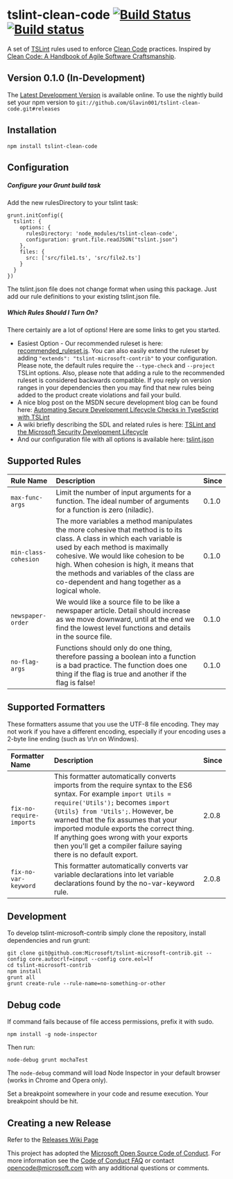tslint-clean-code [![Build Status](https://travis-ci.org/Glavin001/tslint-clean-code.svg?branch=master)](https://travis-ci.org/Glavin001/tslint-clean-code) [![Build status](https://ci.appveyor.com/api/projects/status/8femxsete95is18a/branch/master?svg=true)](https://ci.appveyor.com/project/Glavin001/tslint-clean-code/branch/master)
======

A set of [TSLint](https://github.com/palantir/tslint) rules used to enforce [Clean Code](https://www.amazon.ca/Clean-Code-Handbook-Software-Craftsmanship/dp/0132350882) practices. Inspired by [Clean Code: A Handbook of Agile Software Craftsmanship](https://www.amazon.ca/Clean-Code-Handbook-Software-Craftsmanship/dp/0132350882).

Version 0.1.0 (In-Development)
-------------
The [Latest Development Version](https://github.com/Glavin001/tslint-clean-code/tree/releases) is available online.
To use the nightly build set your npm version to `git://github.com/Glavin001/tslint-clean-code.git#releases`

Installation
------------

    npm install tslint-clean-code

Configuration
-------------

##### Configure your Grunt build task

Add the new rulesDirectory to your tslint task:

    grunt.initConfig({
      tslint: {
        options: {
          rulesDirectory: 'node_modules/tslint-clean-code',
          configuration: grunt.file.readJSON("tslint.json")
        },
        files: {
          src: ['src/file1.ts', 'src/file2.ts']
        }
      }
    })

The tslint.json file does not change format when using this package. Just add our rule definitions to your existing tslint.json file.

##### Which Rules Should I Turn On?
There certainly are a lot of options! Here are some links to get you started.
* Easiest Option - Our recommended ruleset is here: [recommended_ruleset.js](recommended_ruleset.js). You can also easily extend the ruleset by adding `"extends": "tslint-microsoft-contrib"` to your configuration. Please note, the default rules require the `--type-check` and `--project` TSLint options. Also, please note that adding a rule to the recommended ruleset is considered backwards compatible. If you reply on version ranges in your dependencies then you may find that new rules being added to the product create violations and fail your build.
* A nice blog post on the MSDN secure development blog can be found here: [Automating Secure Development Lifecycle Checks in TypeScript with TSLint](https://blogs.msdn.microsoft.com/secdevblog/2016/05/11/automating-secure-development-lifecycle-checks-in-typescript-with-tslint/)
* A wiki briefly describing the SDL and related rules is here: [TSLint and the Microsoft Security Development Lifecycle](https://github.com/Microsoft/tslint-microsoft-contrib/wiki/TSLint-and-the-Microsoft-Security-Development-Lifecycle)
* And our configuration file with all options is available here: [tslint.json](tslint.json)

Supported Rules
-----

Rule Name   | Description | Since
:---------- | :------------ | -------------
`max-func-args` | Limit the number of input arguments for a function. The ideal number of arguments for a function is zero (niladic). | 0.1.0
`min-class-cohesion` | The more variables a method manipulates the more cohesive that method is to its class. A class in which each variable is used by each method is maximally cohesive. We would like cohesion to be high. When cohesion is high, it means that the methods and variables of the class are co-dependent and hang together as a logical whole. | 0.1.0
`newspaper-order` | We would like a source file to be like a newspaper article. Detail should increase as we move downward, until at the end we find the lowest level functions and details in the source file. | 0.1.0
`no-flag-args` | Functions should only do one thing, therefore passing a boolean into a function is a bad practice. The function does one thing if the flag is true and another if the flag is false! | 0.1.0

Supported Formatters
-----

These formatters assume that you use the UTF-8 file encoding. They may not work if you have a different encoding, especially if your encoding uses a 2-byte line ending (such as \r\n on Windows).

Formatter Name          | Description | Since
:----------             | :------------ | -------------
`fix-no-require-imports`| This formatter automatically converts imports from the require syntax to the ES6 syntax. For example `import Utils = require('Utils');` becomes `import {Utils} from 'Utils';`. However, be warned that the fix assumes that your imported module exports the correct thing. If anything goes wrong with your exports then you'll get a compiler failure saying there is no default export. | 2.0.8
`fix-no-var-keyword`    | This formatter automatically converts var variable declarations into let variable declarations found by the no-var-keyword rule. | 2.0.8

Development
-----------

To develop tslint-microsoft-contrib simply clone the repository, install dependencies and run grunt:

    git clone git@github.com:Microsoft/tslint-microsoft-contrib.git --config core.autocrlf=input --config core.eol=lf
    cd tslint-microsoft-contrib
    npm install
    grunt all
    grunt create-rule --rule-name=no-something-or-other

Debug code
-----------
If command fails because of file access permissions, prefix it with sudo.

    npm install -g node-inspector

Then run:

    node-debug grunt mochaTest

The `node-debug` command will load Node Inspector in your default browser (works in Chrome and Opera only).

Set a breakpoint somewhere in your code and resume execution. Your breakpoint should be hit.

Creating a new Release
----------------------

Refer to the [Releases Wiki Page](https://github.com/Microsoft/tslint-microsoft-contrib/wiki/Releases)

This project has adopted the [Microsoft Open Source Code of Conduct](https://opensource.microsoft.com/codeofconduct/).
For more information see the [Code of Conduct FAQ](https://opensource.microsoft.com/codeofconduct/faq/) or contact [opencode@microsoft.com](mailto:opencode@microsoft.com) with any additional questions or comments.
